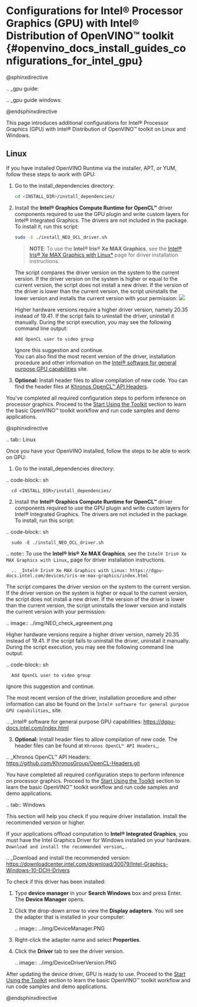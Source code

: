 # Configurations for Intel® Processor Graphics (GPU) with Intel® Distribution of OpenVINO™ toolkit {#openvino_docs_install_guides_configurations_for_intel_gpu}


@sphinxdirective

.. _gpu guide:

.. _gpu guide windows:

@endsphinxdirective


This page introduces additional configurations for Intel® Processor Graphics (GPU) with Intel® Distribution of OpenVINO™ toolkit on Linux and Windows.

## Linux

If you have installed OpenVINO Runtime via the installer, APT, or YUM, follow these steps to work with GPU:

1. Go to the install_dependencies directory:
   ```sh
   cd <INSTALL_DIR>/install_dependencies/
   ```

2. Install the **Intel® Graphics Compute Runtime for OpenCL™** driver components required to use the GPU plugin and write custom layers for Intel® Integrated Graphics. The drivers are not included in the package. To install it, run this script:
   ```sh
   sudo -E ./install_NEO_OCL_driver.sh
   ```
   > **NOTE**: To use the **Intel® Iris® Xe MAX Graphics**, see the [Intel® Iris® Xe MAX Graphics with Linux*](https://dgpu-docs.intel.com/devices/iris-xe-max-graphics/index.html) page for driver installation instructions.
   
   The script compares the driver version on the system to the current version. If the driver version on the system is higher or equal to the current version, the script does 
   not install a new driver. If the version of the driver is lower than the current version, the script uninstalls the lower version and installs the current version with your permission:
   ![](../img/NEO_check_agreement.png) 

   Higher hardware versions require a higher driver version, namely 20.35 instead of 19.41. If the script fails to uninstall the driver, uninstall it manually. During the script execution, you may see the following command line output:  
   ```sh
   Add OpenCL user to video group    
   ```
   Ignore this suggestion and continue.<br>
   You can also find the most recent version of the driver, installation procedure and other information on the [Intel® software for general purpose GPU capabilities](https://dgpu-docs.intel.com/index.html) site.

3. **Optional:** Install header files to allow compilation of new code. You can find the header files at [Khronos OpenCL™ API Headers](https://github.com/KhronosGroup/OpenCL-Headers.git).

You've completed all required configuration steps to perform inference on processor graphics. 
Proceed to the <a href="openvino_docs_install_guides_installing_openvino_linux.html#get-started">Start Using the Toolkit</a> section to learn the basic OpenVINO™ toolkit workflow and run code samples and demo applications.

@sphinxdirective

.. tab:: Linux

   Once you have your OpenVINO installed, follow the steps to be able to work on GPU:

   1. Go to the install_dependencies directory:


   .. code-block:: sh

      cd <INSTALL_DIR>/install_dependencies/

   2. Install the **Intel® Graphics Compute Runtime for OpenCL™** driver components required to use the GPU plugin and write custom layers for Intel® Integrated Graphics. The drivers are not included in the package. To install, run this script:

   .. code-block:: sh

      sudo -E ./install_NEO_OCL_driver.sh

   .. note:: To use the **Intel® Iris® Xe MAX Graphics**, see the `Intel® Iris® Xe MAX Graphics with Linux`_ page for driver installation instructions.

      .. _Intel® Iris® Xe MAX Graphics with Linux: https://dgpu-docs.intel.com/devices/iris-xe-max-graphics/index.html
   
   The script compares the driver version on the system to the current version. If the driver version on the system is higher or equal to the current version, the script does not install a new driver. If the version of the driver is lower than the current version, the script uninstalls the lower version and installs the current version with your permission:

   .. image:: ../img/NEO_check_agreement.png

   Higher hardware versions require a higher driver version, namely 20.35 instead of 19.41. If the script fails to uninstall the driver, uninstall it manually. During the script execution, you may see the following command line output: 

   .. code-block:: sh

      Add OpenCL user to video group    

   Ignore this suggestion and continue.<br>

 The most recent version of the driver, installation procedure and other information can also be found on the `Intel® software for general purpose GPU capabilities`_ site.

   .. _Intel® software for general purpose GPU capabilities: https://dgpu-docs.intel.com/index.html

   3. **Optional:** Install header files to allow compilation of new code. The header files can be found at `Khronos OpenCL™ API Headers`_.
   
   .. _Khronos OpenCL™ API Headers: https://github.com/KhronosGroup/OpenCL-Headers.git

   You have completed all required configuration steps to perform inference on processor graphics. 
   Proceed to the <a href="openvino_docs_install_guides_installing_openvino_linux.html#get-started">Start Using the Toolkit</a> section to learn the basic OpenVINO™ toolkit workflow and run code samples and demo applications.

.. tab:: Windows

   This section will help you check if you require driver installation. Install the recommended version or higher.

   If your applications offload computation to **Intel® Integrated Graphics**, you must have the Intel Graphics Driver for Windows installed on your hardware.
   `Download and install the recommended version`_ . 
   
   .. _Download and install the recommended version: https://downloadcenter.intel.com/download/30079/Intel-Graphics-Windows-10-DCH-Drivers

   To check if this driver has been installed:

   1. Type **device manager** in your **Search Windows** box and press Enter. The **Device Manager** opens.

   2. Click the drop-down arrow to view the **Display adapters**. You will see the adapter that is installed in your computer:

      .. image:: ../img/DeviceManager.PNG

   3. Right-click the adapter name and select **Properties**.

   4. Click the **Driver** tab to see the driver version. 

      .. image:: ../img/DeviceDriverVersion.PNG

   After updating the device driver, GPU is ready to use. Proceed to the <a href="openvino_docs_install_guides_installing_openvino_windows.html#get-started">Start Using the Toolkit</a> section to learn the basic OpenVINO™ toolkit workflow and run code samples and demo applications.


@endsphinxdirective